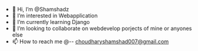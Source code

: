 - 👋 Hi, I’m @Shamshadz
- 👀 I’m interested in Webapplication
- 🌱 I’m currently learning Django
- 💞️ I’m looking to collaborate on webdevelop porjects of mine or anyones else
- 📫 How to reach me @-- choudharyshamshad007@gmail.com

<!---
Shamshadz/Shamshadz is a ✨ special ✨ repository because its `README.md` (this file) appears on your GitHub profile.
You can click the Preview link to take a look at your changes.
--->
